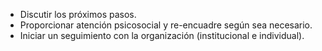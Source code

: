 - Discutir los próximos pasos.
- Proporcionar atención psicosocial y re-encuadre según sea necesario.
- Iniciar un seguimiento con la organización (institucional e individual).
